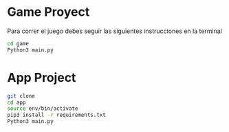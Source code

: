 # Game Proyect

Para correr el juego debes seguir las siguientes instrucciones en la terminal

```sh
cd game
Python3 main.py
```

# App Project

```sh
git clone
cd app
source env/bin/activate
pip3 install -r requirements.txt
Python3 main.py
```